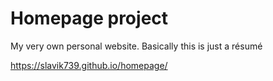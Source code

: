 # Homepage project
My very own personal website. Basically this is just a résumé

https://slavik739.github.io/homepage/
